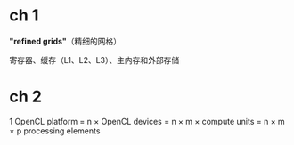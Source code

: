 # ch 1

**"refined grids"**（精细的网格）

寄存器、缓存（L1、L2、L3）、主内存和外部存储

# ch 2

1 OpenCL platform 
 = n × OpenCL devices
 = n × m × compute units
 = n × m × p processing elements 

